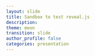 ```yaml
---
layout: slide
title: Sandbox to test reveal.js
description:
theme: moon
transition: slide
author_profile: false
categories: presentation
---
```


<style type="text/css">
    .reveal .slides {
      margin-top: -.3em;
      text-align: left; }
    .reveal {
[//]: #      font-family: "Lato", "League Gothic", Impact, sans-serif;
      font-size: 28px; }
    .reveal h1, .reveal h2, .reveal h3, .reveal h4, .reveal h5, .reveal h6 {
      margin: 0 0 0.25em 0;
      font-weight: bold;
      text-transform: none; }
[//]: #      text-shadow: 2px 2px 8px #ccc; }
[//]: #      font-family: "Lato", "League Gothic", Impact, sans-serif;}
    .reveal h1 {
      font-size: 1.8em; }
    .reveal h2 {
      font-size: 1.4em; }
    .reveal h3 {
      font-size: 1.25em; }
    .reveal h4 {
      font-size: 1.em; }
    .reveal .slides img {
      background: rgba(255, 255, 255, 0);
      border: none;
      box-shadow: none; }
    .reveal .slides .reference {
      text-align: right; }
    .reveal .slides .reference a {
      font-size: 80%; }
[//]: #      color: #080; }
    .reveal .slides blockquote {
      width: 100%;
    }
</style>

<section data-markdown data-separator="^\n---\n$"
         data-separator-vertical="^\n--\n$"
         data-element-attributes="{_\s*?([^}]+?)}"
         data-separator-notes="^Note:"             >
 <script type="text/template">
    <!-- {_style="text-align: center"} -->
    ## Slide 1

    ---

    ## Slide 2

    --

    ### Slide 2.1

    ---

    ## **Introduction:** the discovery of the Higgs

    <div class="reference">
        <a href="https://dx.doi.org/10.1086/679179"> [*Higgs discovery and the look elsewhere effect*, Dawid '13]</a>
    </div>

    ### *Experimentalists:*
    <!-- {_style="margin: -0.8em 0 0 0"} -->

    Theoretical *prejudices* about the existence of something should not enter the analysis for the discovery!

    All possible signals of new physics in the explored range of energies are equally likely, thus, we should apply to all of them the same criterion:<br>

    **global** $\gg3$-$\sigma$ with **full** LEE.

    <br>
    <div>
    ### *Theorists:*

    Actually, **no**, not all models should be treated equally!
    </div><!-- {_class="fragment"} -->

    ---

    ## REVIEW: $p$-values and hypothesis testing

    Under some hypothesis $\mathcal{H}$, the data points are distributed under some pdf

    $$
    x \sim \mathcal{P}\_\mathcal{H}
    $$

    We define the $p$-value of a (series of) event(s) $X$ under $\mathcal{H}$ as the likelihood under $\mathcal{H}$ of events *at least as extreme as* $X$:

    $$
    p(X) := \int\_{x\,">"\,X}\mathcal{P}\_\mathcal{H}(x)\,\mathrm{d}x
    $$

    We agree on rejecting $\mathcal{H}$ if we observe events so *extreme* than their $p$-value is smaller than some agreed-upon threshold $\alpha$:

    <div>
    $$\;p(X)<\alpha\;\Longrightarrow\; \textrm{we rejec}t\;\mathcal{H}\;\textrm{with confidence}\;\,1-\alpha$$
    </div> <!-- (_style="text-align: center"} -->

    This is different from:
    * probability that the tested hypothesis is false
    * probability that an alternative hypothesis is true

    ---

    # Testing fragments

    + grow <!-- {_class="fragment grow"} -->
    + shrink <!-- {_class="fragment shrink"} -->
    + fade-out <!-- {_class="fragment fade-out"} -->
    + fade-up <!-- {_class="fragment fade-up"} -->
    + current-visible <!-- {_class="fragment current-visible"} -->
    + highlight-current-blue <!-- {_class="fragment highlight-current-blue"} -->
    + highlight-red <!-- {_class="fragment highlight-red"} -->

    ---

    # Testing tables

    | a | b | c |

 </script>         
</section>
